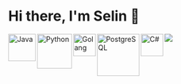 # Hi there, I'm Selin 👋
<img src="https://github-readme-stats.vercel.app/api?username=SelinKararmaz&show_icons=true&theme=radical" />

<img align="left" width="55" alt="Java" src="https://img.shields.io/badge/java-%23ED8B00.svg?style=for-the-badge&logo=java&logoColor=white" />
<img align="left" width="70" alt="Python" src="https://img.shields.io/badge/python-3670A0?style=for-the-badge&logo=python&logoColor=ffdd54" />
<img align="left" width="45" alt="Golang" src="https://img.shields.io/badge/go-%2300ADD8.svg?style=for-the-badge&logo=go&logoColor=white" />
<img align="left" width="85" alt="PostgreSQL" src="https://img.shields.io/badge/postgres-%23316192.svg?style=for-the-badge&logo=postgresql&logoColor=white" />
<img align="left" width="45" alt="C#" src="https://img.shields.io/badge/c%23-%23239120.svg?style=for-the-badge&logo=c-sharp&logoColor=white" />

